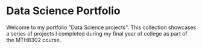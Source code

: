 # Data Science Portfolio

Welcome to my portfolio "Data Science projects". This collection showcases a series of projects I completed during my final year of college as part of the MTH8302 course.

